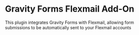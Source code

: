 # Gravity Forms Flexmail Add-On

This plugin integrates Gravity Forms with Flexmail, allowing form submissions to be automatically sent to your Flexmail accounts 